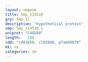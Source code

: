 ```yaml
---
layout: smgene
title: Smp_114510
grp: Smp_11
description: "hypothetical protein"
smp: Smp_114510.1
uniprot: "C4QS60"
length:   198
cdd: "cd01650, cl02808, pfam00078"
kk: ns
categories: sm
---
```

